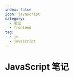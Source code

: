 ```yaml
---
index: false
icon: javascript
category:
  - 笔记
  - frontend
tag:
  - js
  - javascript
---
```


# JavaScript 笔记

<AutoCatalog />
